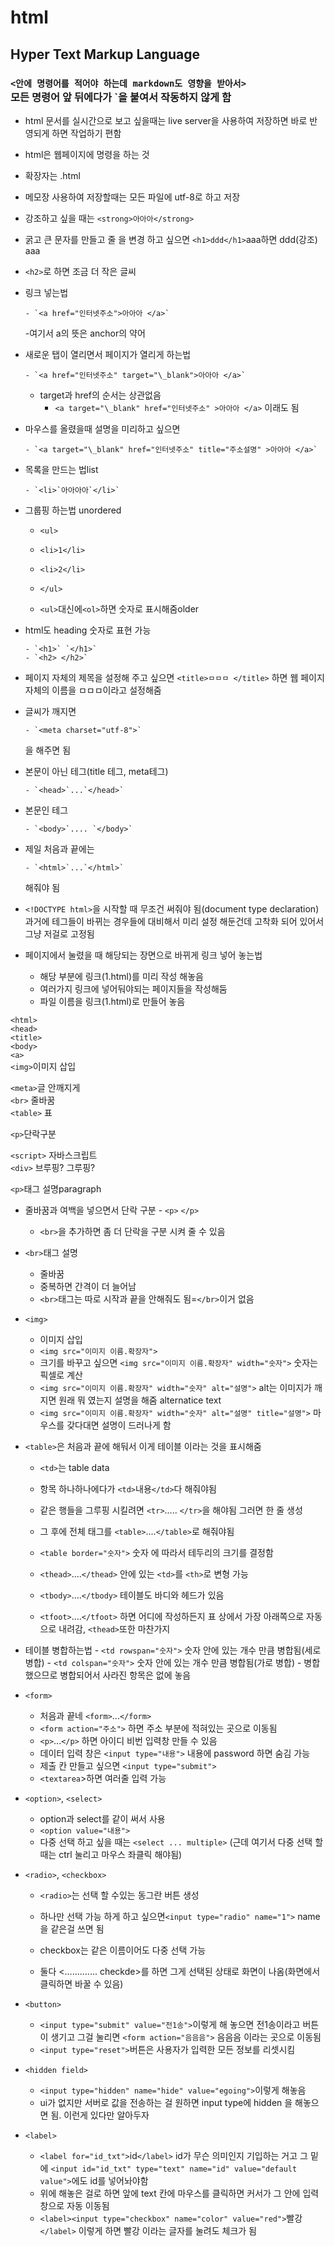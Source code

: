 # html

## Hyper Text Markup Language

### `<안에 명령어를 적어야 하는데 markdown도 영향을 받아서>` <br>모든 명령어 앞 뒤에다가 `을 붙여서 작동하지 않게 함

- html 문서를 실시간으로 보고 싶을때는 live server을 사용하여 저장하면 바로 반영되게 하면 작업하기 편함

- html은 웹페이지에 명령을 하는 것

- 확장자는 .html

- 메모장 사용하여 저장할때는 모든 파일에 utf-8로 하고 저장

- 강조하고 싶을 때는 `<strong>아아아</strong>`
  <br>

- 굵고 큰 문자를 만들고 줄 을 변경 하고 싶으면 `<h1>ddd</h1>`aaa하면
  ddd(강조)
  aaa

- `<h2>`로 하면 조금 더 작은 글씨

- 링크 넣는법

      - `<a href="인터넷주소">아아아 </a>`

  -여기서 a의 뜻은 anchor의 약어

- 새로운 탭이 열리면서 페이지가 열리게 하는법

      - `<a href="인터넷주소" target="\_blank">아아아 </a>`

  - target과 href의 순서는 상관없음
    - `<a target="\_blank" href="인터넷주소" >아아아 </a>` 이래도 됨

- 마우스를 올렸을때 설명을 미리하고 싶으면

      - `<a target="\_blank" href="인터넷주소" title="주소설명" >아아아 </a>`

- 목록을 만드는 법list

      - `<li>`아아아아`</li>`

- 그룹핑 하는법 unordered

  - `<ul>`
  - `<li>1</li>`
  - `<li>2</li>`
  - `</ul>`

  - `<ul>`대신에`<ol>`하면 숫자로 표시해줌older

- html도 heading 숫자로 표현 가능

      - `<h1>` `</h1>`
      - `<h2> </h2>`

- 페이지 자체의 제목을 설정해 주고 싶으면 `<title>ㅁㅁㅁ </title>` 하면 웹 페이지 자체의 이름을 ㅁㅁㅁ이라고 설정해줌

- 글씨가 깨지면

      - `<meta charset="utf-8">`

  을 해주면 됨

- 본문이 아닌 테그(title 테그, meta테그)

      - `<head>`...`</head>`

- 본문인 테그

      - `<body>`.... `</body>`

- 제일 처음과 끝에는

      - `<html>`...`</html>`

  해줘야 됨

- `<!DOCTYPE html>`을 시작할 때 무조건 써줘야 됨(document type declaration) 과거에 테그들이 바뀌는 경우들에 대비해서 미리 설정 해둔건데 고착화 되어 있어서 그냥 저걸로 고정됨

- 페이지에서 눌렸을 때 해당되는 장면으로 바뀌게 링크 넣어 놓는법
  - 해당 부분에 링크(1.html)를 미리 작성 해놓음
  - 여러가지 링크에 넣어둬야되는 페이지들을 작성해둠
  - 파일 이름을 링크(1.html)로 만들어 놓음

`<html>`<br>
`<head>`<br>
`<title>`<br>
`<body>`<br>
`<a>`<br>
`<img>`이미지 삽입<br>

`<meta>`글 안깨지게<br>
`<br>` 줄바꿈<br>
`<table>` 표<br>

`<p>`단락구분 <br>

`<script>` 자바스크립트<br>
`<div>` 브루핑? 그루핑?<br>

`<p>`태그 설명paragraph

- 줄바꿈과 여백을 넣으면서 단락 구분 - `<p>` `</p>`

  - `<br>`을 추가하면 좀 더 단락을 구분 시켜 줄 수 있음

- `<br>`태그 설명

  - 줄바꿈
  - 중복하면 간격이 더 늘어남
  - `<br>`태그는 따로 시작과 끝을 안해줘도 됨=`</br>`이거 없음

- `<img>`

  - 이미지 삽입
  - `<img src="이미지 이름.확장자">`
  - 크기를 바꾸고 싶으면 `<img src="이미지 이름.확장자" width="숫자">` 숫자는 픽셀로 계산
  - `<img src="이미지 이름.확장자" width="숫자" alt="설명">` alt는 이미지가 깨지면 원래 뭐 였는지 설명을 해줌 alternatice text
  - `<img src="이미지 이름.확장자" width="숫자" alt="설명" title="설명">` 마우스를 갖다대면 설명이 드러나게 함

- `<table>`은 처음과 끝에 해둬서 이게 테이블 이라는 것을 표시해줌

  - `<td>`는 table data
  - 항목 하나하나에다가 `<td>`내용`</td>`다 해줘야됨
  - 같은 행들을 그루핑 시킬려면 `<tr>`..... `</tr>`을 해야됨 그러면 한 줄 생성
  - 그 후에 전체 태그를 `<table>`....`</table>`로 해줘야됨
  - `<table border="숫자">` 숫자 에 따라서 테두리의 크기를 결정함
  - `<thead>`....`</thead>` 안에 있는 `<td>`를 `<th>`로 변형 가능

  - `<tbody>`....`</tbody>` 테이블도 바디와 헤드가 있음
  - `<tfoot>`....`</tfoot>` 하면 어디에 작성하든지 표 상에서 가장 아래쪽으로 자동으로 내려감, `<thead>`또한 마찬가지

- 테이블 병합하는법 - `<td rowspan="숫자">` 숫자 안에 있는 개수 만큼 병합됨(세로병합) - `<td colspan="숫자">` 숫자 안에 있는 개수 만큼 병합됨(가로 병합) - 병합했으므로 병합되어서 사라진 항목은 없에 놓음

- `<form>`

  - 처음과 끝네 `<form>`...`</form>`
  - `<form action="주소">` 하면 주소 부분에 적혀있는 곳으로 이동됨
  - `<p>`...`</p>` 하면 아이디 비번 입력창 만들 수 있음
  - 데이터 입력 창은 `<input type="내용">` 내용에 password 하면 숨김 가능
  - 제출 칸 만들고 싶으면 `<input type="submit">`
  - `<textarea`>하면 여러줄 입력 가능

- `<option>`, `<select>`

  - option과 select를 같이 써서 사용
  - `<option value="내용">`
  - 다중 선택 하고 싶을 때는 `<select ... multiple>` (근데 여기서 다중 선택 할 때는 ctrl 눌리고 마우스 좌클릭 해야됨)

- `<radio>`, `<checkbox>`

  - `<radio>`는 선택 할 수있는 동그란 버튼 생성
  - 하나만 선택 가능 하게 하고 싶으면`<input type="radio" name="1">` name을 같은걸 쓰면 됨
  - checkbox는 같은 이름이어도 다중 선택 가능

  - 둘다 <............. checkde>를 하면 그게 선택된 상태로 화면이 나옴(화면에서 클릭하면 바꿀 수 있음)

- `<button>`

  - `<input type="submit" value="전1송">`이렇게 해 놓으면 전1송이라고 버튼이 생기고 그걸 눌리면 `<form action="음음음">` 음음음 이라는 곳으로 이동됨
  - `<input type="reset">`버튼은 사용자가 입력한 모든 정보를 리셋시킴

- `<hidden field>`

  - `<input type="hidden" name="hide" value="egoing">`이렇게 해놓음
  - ui가 없지만 서버로 값을 전송하는 걸 원하면 input type에 hidden 을 해놓으면 됨. 이런게 있다만 알아두자

- `<label>`
  - `<label for="id_txt">`id`</label>` id가 무슨 의미인지 기입하는 거고 그 밑에 `<input id="id_txt" type="text" name="id" value="default value">`에도 id를 넣어놔야함
  - 위에 해놓은 걸로 하면 앞에 text 칸에 마우스를 클릭하면 커서가 그 안에 입력창으로 자동 이동됨
  - `<label><input type="checkbox" name="color" value="red">`빨강`</label>` 이렇게 하면 빨강 이라는 글자를 눌려도 체크가 됨

